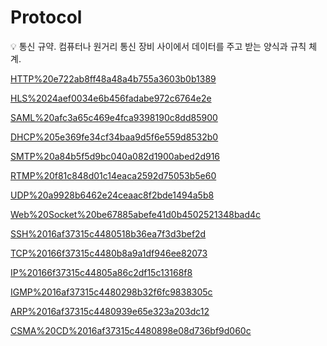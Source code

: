 # Protocol

<aside>
💡 통신 규약.
컴퓨터나 원거리 통신 장비 사이에서 데이터를 주고 받는 양식과 규칙 체계.

</aside>

[HTTP%20e722ab8ff48a48a4b755a3603b0b1389](HTTP%20e722ab8ff48a48a4b755a3603b0b1389)

[HLS%2024aef0034e6b456fadabe972c6764e2e](HLS%2024aef0034e6b456fadabe972c6764e2e)

[SAML%20afc3a65c469e4fca9398190c8dd85900](SAML%20afc3a65c469e4fca9398190c8dd85900)

[DHCP%205e369fe34cf34baa9d5f6e559d8532b0](DHCP%205e369fe34cf34baa9d5f6e559d8532b0)

[SMTP%20a84b5f5d9bc040a082d1900abed2d916](SMTP%20a84b5f5d9bc040a082d1900abed2d916)

[RTMP%20f81c848d01c14eaca2592d75053b5e60](RTMP%20f81c848d01c14eaca2592d75053b5e60)

[UDP%20a9928b6462e24ceaac8f2bde1494a5b8](UDP%20a9928b6462e24ceaac8f2bde1494a5b8)

[Web%20Socket%20be67885abefe41d0b4502521348bad4c](Web%20Socket%20be67885abefe41d0b4502521348bad4c)

[SSH%2016af37315c4480518b36ea7f3d3bef2d](SSH%2016af37315c4480518b36ea7f3d3bef2d)

[TCP%20166f37315c4480b8a9a1df946ee82073](TCP%20166f37315c4480b8a9a1df946ee82073)

[IP%20166f37315c44805a86c2df15c13168f8](IP%20166f37315c44805a86c2df15c13168f8)

[IGMP%2016af37315c4480298b32f6fc9838305c](IGMP%2016af37315c4480298b32f6fc9838305c)

[ARP%2016af37315c4480939e65e323a203dc12](ARP%2016af37315c4480939e65e323a203dc12)

[CSMA%20CD%2016af37315c4480898e08d736bf9d060c](CSMA%20CD%2016af37315c4480898e08d736bf9d060c)